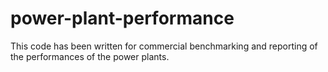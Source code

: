 # power-plant-performance
This code has been written for commercial benchmarking and reporting of the performances of the power plants.
